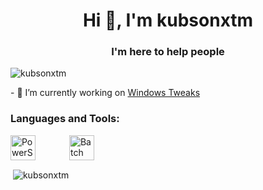 <h1 align="center">Hi 👋, I'm kubsonxtm</h1>
<h3 align="center">I'm here to help people</h3>

<p align="left"> 
    <img src="https://komarev.com/ghpvc/?username=kubsonxtm&label=Profile%20views&color=0e75b6&style=flat" alt="kubsonxtm" /> 
</p>
- 🔭 I’m currently working on <a href="https://github.com/kubsonxtm/Windows-Tweaks" target="_blank">Windows Tweaks</a>

<br/>
<h3 align="left">Languages and Tools:</h3>
<div style="display: flex; align-items: center;">
        <img src="https://img.icons8.com/?size=160&id=Ghrsao6izg8u&format=png" alt="PowerShell" style="width:40px; height:40px; margin-right:50px;"/>
    &nbsp;
    </a>
        <img src="https://upload.wikimedia.org/wikipedia/en/7/7c/Batch_file_icon.png" alt="Batch" style="width:40px; height:40px;"/>
    </a>
</div>

<p>&nbsp;<img align="center" src="https://github-readme-stats.vercel.app/api?username=kubsonxtm&show_icons=true&theme=dark&locale=en" alt="kubsonxtm" /></p>

